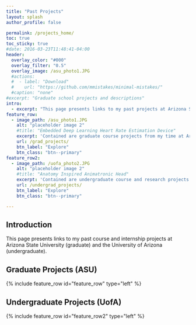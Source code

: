 ```yaml
---
title: "Past Projects"
layout: splash
author_profile: false

permalink: /projects_home/
toc: true
toc_sticky: true
#date: 2016-03-23T11:48:41-04:00
header:
  overlay_color: "#000"
  overlay_filter: "0.5"
  overlay_image: /asu_photo1.JPG
  #actions:
  #  - label: "Download"
  #    url: "https://github.com/mmistakes/minimal-mistakes/"
  #caption: "none"
#excerpt: "Graduate school projects and descriptions"
intro: 
  - excerpt: "This page presents links to my past projects at Arizona State University (graduate) and the University of Arizona (undergraduate). " 
feature_row:
  - image_path: /asu_photo1.JPG
    alt: "placeholder image 2"
    #title: "Embedded Deep Learning Heart Rate Estimation Device"
    excerpt: 'Contained are graduate course projects from my time at Arizona State University.'
    url: /grad_projects/
    btn_label: "Explore"
    btn_class: "btn--primary"
feature_row2:    
  - image_path: /uofa_photo2.JPG
    alt: "placeholder image 2"
    #title: "Anatomy Inspired Animatronic Head"
    excerpt: 'Contained are undergraduate course and research projects from my time at the University of Arizona.'
    url: /undergrad_projects/
    btn_label: "Explore"
    btn_class: "btn--primary"

---
```

## Introduction
This page presents links to my past course and internship projects at Arizona State University (graduate) and the University of Arizona (undergraduate). 

## Graduate Projects (ASU)
{% include feature_row id="feature_row" type="left" %}
## Undergraduate Projects (UofA)
{% include feature_row id="feature_row2" type="left" %}
